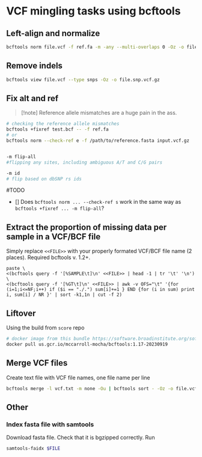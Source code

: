 # VCF mingling tasks using bcftools

## Left-align and normalize 
```bash
bcftools norm file.vcf -f ref.fa -m -any --multi-overlaps 0 -Oz -o file.norm.vcf.gz
```
## Remove indels
```bash
bcftools view file.vcf --type snps -Oz -o file.snp.vcf.gz
```

## Fix alt and ref
>[!note] Reference allele mismatches are a huge pain in the ass. 
```bash
# checking the reference allele mismatches
bcftools +fixref test.bcf -- -f ref.fa
# or 
bcftools norm --check-ref e -f /path/to/reference.fasta input.vcf.gz


-m flip-all
#flipping any sites, including ambiguous A/T and C/G pairs

-m id
# flip based on dbSNP rs ids
```
#TODO
- [] Does `bcftools norm ... --check-ref s` work in the same way as `bcftools +fixref ... -m flip-all`?

## Extract the proportion of missing data per sample in a VCF/BCF file
Simply replace `<<FILE>>` with your properly formated VCF/BCF file name (2 places).
Required bcftools v. 1.2+.

```shell
paste \
<(bcftools query -f '[%SAMPLE\t]\n' <<FILE>> | head -1 | tr '\t' '\n') \
<(bcftools query -f '[%GT\t]\n' <<FILE>> | awk -v OFS="\t" '{for (i=1;i<=NF;i++) if ($i == "./.") sum[i]+=1 } END {for (i in sum) print i, sum[i] / NR }' | sort -k1,1n | cut -f 2)
```

## Liftover
Using the build from `score` repo
```bash
# docker image from this bundle https://software.broadinstitute.org/software/mochawdl/
docker pull us.gcr.io/mccarroll-mocha/bcftools:1.17-20230919
```

## Merge VCF files
Create text file with VCF file names, one file name per line
```bash
bcftools merge -l vcf.txt -m none -Ou | bcftools sort - -Oz -o file.vcf.gz
```

## Other 
### Index fasta file with samtools
Download fasta file. Check that it is bgzipped correctly. Run
```bash
samtools-faidx $FILE
```
